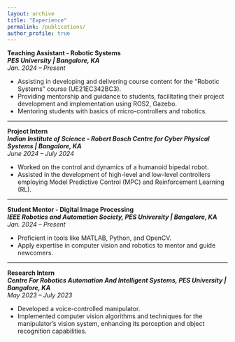 ```yaml
---
layout: archive
title: "Experience"
permalink: /publications/
author_profile: true
---
```


**Teaching Assistant - Robotic Systems**  
***PES University | Bangalore, KA***  
*Jan. 2024 – Present*  
  - Assisting in developing and delivering course content for the “Robotic Systems” course (UE21EC342BC3).  
  - Providing mentorship and guidance to students, facilitating their project development and implementation using ROS2, Gazebo.  
  - Mentoring students with basics of micro-controllers and robotics.

---

**Project Intern**  
***Indian Institute of Science - Robert Bosch Centre for Cyber Physical Systems | Bangalore, KA***  
*June 2024 – July 2024*  
  - Worked on the control and dynamics of a humanoid bipedal robot.  
  - Assisted in the development of high-level and low-level controllers employing Model Predictive Control (MPC) and Reinforcement Learning (RL).

---

**Student Mentor - Digital Image Processing**  
***IEEE Robotics and Automation Society, PES University | Bangalore, KA***  
*Jan. 2024 – Present*  
  - Proficient in tools like MATLAB, Python, and OpenCV.  
  - Apply expertise in computer vision and robotics to mentor and guide newcomers.

---

**Research Intern**  
***Centre For Robotics Automation And Intelligent Systems, PES University | Bangalore, KA***  
*May 2023 – July 2023*  
  - Developed a voice-controlled manipulator.  
  - Implemented computer vision algorithms and techniques for the manipulator’s vision system, enhancing its perception and object recognition capabilities.

